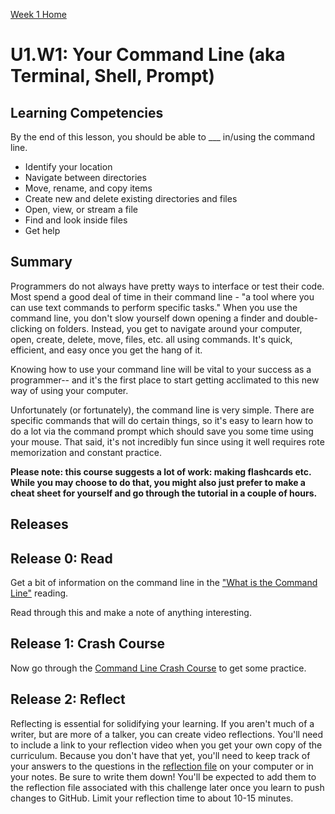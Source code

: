 [Week 1 Home](../)

# U1.W1: Your Command Line (aka Terminal, Shell, Prompt)

## Learning Competencies
By the end of this lesson, you should be able to ___ in/using the command line.
- Identify your location
- Navigate between directories
- Move, rename, and copy items
- Create new and delete existing directories and files
- Open, view, or stream a file
- Find and look inside files
- Get help

## Summary
Programmers do not always have pretty ways to interface or test their code. Most spend a good deal of time in their command line - "a tool where you can use text commands to perform specific tasks." When you use the command line, you don't slow yourself down opening a finder and double-clicking on folders. Instead, you get to navigate around your computer, open, create, delete, move, files, etc. all using commands. It's quick, efficient, and easy once you get the hang of it.

Knowing how to use your command line will be vital to your success as a programmer-- and it's the first place to start getting acclimated to this new way of using your computer.

Unfortunately (or fortunately), the command line is very simple. There are specific commands that will do certain things, so it's easy to learn how to do a lot via the command prompt which should save you some time using your mouse. That said, it's not incredibly fun since using it well requires rote memorization and constant practice.

**Please note: this course suggests a lot of work: making flashcards etc. While you may choose to do that, you might also just prefer to make a cheat sheet for yourself and go through the tutorial in a couple of hours.**

## Releases

## Release 0: Read
Get a bit of information on the command line in the ["What is the Command Line"](http://lifehacker.com/5633909/who-needs-a-mouse-learn-to-use-the-command-line-for-almost-anything) reading.

Read through this and make a note of anything interesting.

## Release 1: Crash Course
Now go through the [Command Line Crash Course](http://cli.learncodethehardway.org/book/) to get some practice.

## Release 2: Reflect
Reflecting is essential for solidifying your learning. If you aren't much of a writer, but are more of a talker, you can create video reflections. You'll need to include a link to your reflection video when you get your own copy of the curriculum. Because you don't have that yet, you'll need to keep track of your answers to the questions in the [reflection file](my_reflection.md) on your computer or in your notes. Be sure to write them down! You'll be expected to add them to the reflection file associated with this challenge later once you learn to push changes to GitHub. Limit your reflection time to about 10-15 minutes.
